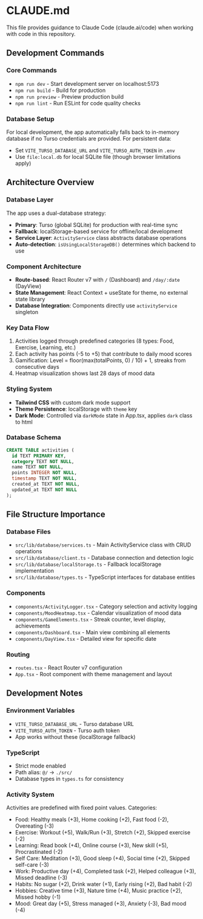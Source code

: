 # CLAUDE.md

This file provides guidance to Claude Code (claude.ai/code) when working with code in this repository.

## Development Commands

### Core Commands
- `npm run dev` - Start development server on localhost:5173
- `npm run build` - Build for production
- `npm run preview` - Preview production build
- `npm run lint` - Run ESLint for code quality checks

### Database Setup
For local development, the app automatically falls back to in-memory database if no Turso credentials are provided. For persistent data:
- Set `VITE_TURSO_DATABASE_URL` and `VITE_TURSO_AUTH_TOKEN` in `.env`
- Use `file:local.db` for local SQLite file (though browser limitations apply)

## Architecture Overview

### Database Layer
The app uses a dual-database strategy:
- **Primary**: Turso (global SQLite) for production with real-time sync
- **Fallback**: localStorage-based service for offline/local development
- **Service Layer**: `ActivityService` class abstracts database operations
- **Auto-detection**: `isUsingLocalStorageDB()` determines which backend to use

### Component Architecture
- **Route-based**: React Router v7 with `/` (Dashboard) and `/day/:date` (DayView)
- **State Management**: React Context + useState for theme, no external state library
- **Database Integration**: Components directly use `activityService` singleton

### Key Data Flow
1. Activities logged through predefined categories (8 types: Food, Exercise, Learning, etc.)
2. Each activity has points (-5 to +5) that contribute to daily mood scores
3. Gamification: Level = floor(max(totalPoints, 0) / 10) + 1, streaks from consecutive days
4. Heatmap visualization shows last 28 days of mood data

### Styling System
- **Tailwind CSS** with custom dark mode support
- **Theme Persistence**: localStorage with `theme` key
- **Dark Mode**: Controlled via `darkMode` state in App.tsx, applies `dark` class to html

### Database Schema
```sql
CREATE TABLE activities (
  id TEXT PRIMARY KEY,
  category TEXT NOT NULL,
  name TEXT NOT NULL, 
  points INTEGER NOT NULL,
  timestamp TEXT NOT NULL,
  created_at TEXT NOT NULL,
  updated_at TEXT NOT NULL
);
```

## File Structure Importance

### Database Files
- `src/lib/database/services.ts` - Main ActivityService class with CRUD operations
- `src/lib/database/client.ts` - Database connection and detection logic
- `src/lib/database/localStorage.ts` - Fallback localStorage implementation
- `src/lib/database/types.ts` - TypeScript interfaces for database entities

### Components
- `components/ActivityLogger.tsx` - Category selection and activity logging
- `components/MoodHeatmap.tsx` - Calendar visualization of mood data
- `components/GameElements.tsx` - Streak counter, level display, achievements
- `components/Dashboard.tsx` - Main view combining all elements
- `components/DayView.tsx` - Detailed view for specific date

### Routing
- `routes.tsx` - React Router v7 configuration
- `App.tsx` - Root component with theme management and layout

## Development Notes

### Environment Variables
- `VITE_TURSO_DATABASE_URL` - Turso database URL
- `VITE_TURSO_AUTH_TOKEN` - Turso auth token
- App works without these (localStorage fallback)

### TypeScript
- Strict mode enabled
- Path alias: `@/` → `./src/`
- Database types in `types.ts` for consistency

### Activity System
Activities are predefined with fixed point values. Categories:
- Food: Healthy meals (+3), Home cooking (+2), Fast food (-2), Overeating (-3)
- Exercise: Workout (+5), Walk/Run (+3), Stretch (+2), Skipped exercise (-2)
- Learning: Read book (+4), Online course (+3), New skill (+5), Procrastinated (-2)
- Self Care: Meditation (+3), Good sleep (+4), Social time (+2), Skipped self-care (-3)
- Work: Productive day (+4), Completed task (+2), Helped colleague (+3), Missed deadline (-3)
- Habits: No sugar (+2), Drink water (+1), Early rising (+2), Bad habit (-2)
- Hobbies: Creative time (+3), Nature time (+4), Music practice (+2), Missed hobby (-1)
- Mood: Great day (+5), Stress managed (+3), Anxiety (-3), Bad mood (-4)